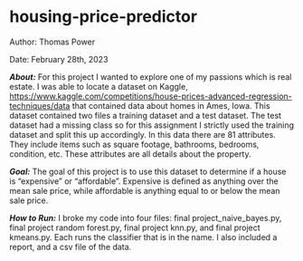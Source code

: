 # housing-price-predictor
Author: Thomas Power

Date: February 28th, 2023

***About:***
For this project I wanted to explore one of my passions which is real estate. I was able to locate a dataset on Kaggle, https://www.kaggle.com/competitions/house-prices-advanced-regression-techniques/data that contained data about homes in Ames, Iowa. This dataset contained two files a training dataset and a test dataset. The test dataset had a missing class so for this assignment I strictly used the training dataset and split this up accordingly. In this data there are 81 attributes. They include items such as square footage, bathrooms, bedrooms, condition, etc. These attributes are all details about the property. 

***Goal:***
The goal of this project is to use this dataset to determine if a house is “expensive” or “affordable”. Expensive is defined as anything over the mean sale price, while affordable is anything equal to or below the mean sale price.

***How to Run:***
I broke my code into four files: final project_naive_bayes.py, final project random forest.py, final project knn.py, and final project kmeans.py. Each runs the classifier that is in the name. I also included a report, and a csv file of the data. 
